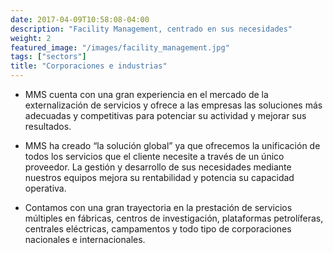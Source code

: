 ```yaml
---
date: 2017-04-09T10:58:08-04:00
description: "Facility Management, centrado en sus necesidades"
weight: 2
featured_image: "/images/facility_management.jpg"
tags: ["sectors"]
title: "Corporaciones e industrias"
---
```


- MMS cuenta con una gran experiencia en el mercado de la externalización de servicios y ofrece a las empresas las soluciones más adecuadas y competitivas para potenciar su actividad y mejorar sus resultados.

- MMS ha creado “la solución global” ya que ofrecemos la unificación de todos los servicios que el cliente necesite a través de un único proveedor. La gestión y desarrollo de sus necesidades mediante nuestros equipos mejora su rentabilidad y potencia su capacidad operativa.

- Contamos con una gran trayectoria en la prestación de servicios múltiples en fábricas, centros de investigación, plataformas petrolíferas, centrales eléctricas, campamentos y todo tipo de corporaciones nacionales e internacionales.

